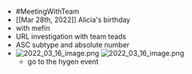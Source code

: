 - #MeetingWithTeam
- [[Mar 28th, 2022]] Alicia's birthday
- with mefin
- URL investigation with team teads
- ASC subtype and absolute number
- ![2022_03_16_image.png](https://cdn.logseq.com/%2Fe665ccdc-ca08-4e13-adf4-2c2994386a2bd5424987-1013-46af-8c60-d66dae7ba52d2022_03_16_image.png?Expires=4801003334&Signature=cDgRrt0RjQCdQAUrzuu2CriMG0n5CKJIoW7pcfC5n8V3xHc4hYE-3eWiZV24gifuCFzmXDEcx4im0Z8AynwcK-ZybNYq0uwiIiUSAfP3jfVCXWA5ajN5Pl0s6DqnAgqregZfws4kKQAE0GDLN~vD3gpg0F07xtfU1BdKqyh6bxV2fmqXBnffT3sEE~iK1Gk-1mijfXBdyfmMkjwCAtuMaoSZMWBlpn5BL2dw5rp4~VvDYDI-WnXThZreBuM8ScU19cXAb~KjhNK5ML-ClPBYcJRc2DAszGW9EIeRZWeMdqfBn0VEa7M3WiVf-oMXCIJ6bKKuG4yQ6nvolqtcNjGZbw__&Key-Pair-Id=APKAJE5CCD6X7MP6PTEA) ![2022_03_16_image.png](https://cdn.logseq.com/%2Fe665ccdc-ca08-4e13-adf4-2c2994386a2bc284554e-58f0-4742-b7d4-522290d44c4b2022_03_16_image.png?Expires=4801003336&Signature=IgQqN~htg~8MPZZOxlfst0gVm6jsCqFNSr13MFVPO0u9EoA1eDmJNETuzcIIXe610vTGa9rx-0xAbgNKI~c9hX2kRcGtz4oGm84xKDMCK7A-etGwvrq7jZeJYuVlsp8bzqAPUwbHkCujjqJi4JjDh1qZUbEs9DFvaJdSyvOLZJLwUCjXDivjtpz53kUnMnCo144lojSDPCHggaRzT4tzfv7oqw--DRMhP6wgMYAREBeotUaMugb5j7vy~cRszCV6tEuKMsqs8uA~klTz5K171909D7m0uwts2FOxKRvE4Y0xHAlMrjIEex9Ls7WOK8EvbaLKZNHzPWfDKqOod7y7PA__&Key-Pair-Id=APKAJE5CCD6X7MP6PTEA)
	- go to the hygen event